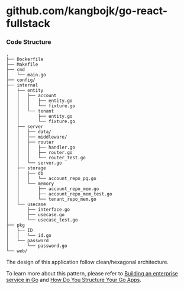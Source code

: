 # github.com/kangbojk/go-react-fullstack


### Code Structure
```
.
├── Dockerfile
├── Makefile
├── cmd
│   └── main.go
├── config/
├── internal
│   ├── entity
│   │   ├── account
│   │   │   ├── entity.go
│   │   │   └── fixture.go
│   │   └── tenant
│   │       ├── entity.go
│   │       └── fixture.go
│   ├── server
│   │   ├── data/
│   │   ├── middleware/
│   │   ├── router
│   │   │   ├── handler.go
│   │   │   ├── router.go
│   │   │   └── router_test.go
│   │   └── server.go
│   ├── storage
│   │   ├── db
│   │   │   └── account_repo_pg.go
│   │   └── memory
│   │       ├── account_repo_mem.go
│   │       ├── account_repo_mem_test.go
│   │       └── tenant_repo_mem.go
│   └── usecase
│       ├── interface.go
│       ├── usecase.go
│       └── usecase_test.go
├── pkg
│   ├── ID
│   │   └── id.go
│   └── password
│       └── password.go
└── web/
```

The design of this application follow clean/hexagonal architecture.

To learn more about this pattern, please refer to [Building an enterprise service in Go](https://youtu.be/twcDf_Y2gXY) and [How Do You Structure Your Go Apps](https://youtu.be/oL6JBUk6tj0).